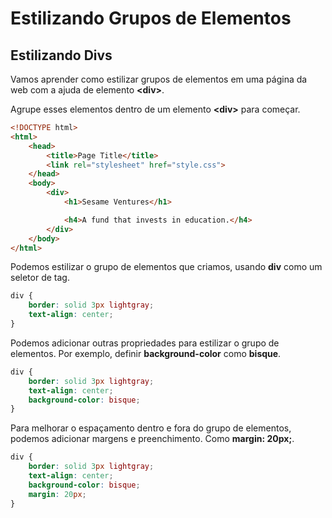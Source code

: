 # Estilizando Grupos de Elementos

## Estilizando Divs

Vamos aprender como estilizar grupos de elementos em uma página da web com a ajuda de elemento **&lt;div&gt;**.

Agrupe esses elementos dentro de um elemento **&lt;div&gt;** para começar.

```html
<!DOCTYPE html>
<html>
	<head>
		<title>Page Title</title>
		<link rel="stylesheet" href="style.css">
	</head>
	<body>
		<div>
			<h1>Sesame Ventures</h1>

			<h4>A fund that invests in education.</h4>
		</div>
	</body>
</html>
```
Podemos estilizar o grupo de elementos que criamos, usando **div** como um seletor de tag.

```css
div {
    border: solid 3px lightgray;
    text-align: center;
}
```
Podemos adicionar outras propriedades para estilizar o grupo de elementos. Por exemplo, definir **background-color** como **bisque**.

```css
div {
    border: solid 3px lightgray;
    text-align: center;
    background-color: bisque;
}
```
Para melhorar o espaçamento dentro e fora do grupo de elementos, podemos adicionar margens e preenchimento. Como **margin: 20px;**.

```css
div {
    border: solid 3px lightgray;
    text-align: center;
    background-color: bisque;
    margin: 20px;
}
```
